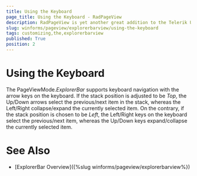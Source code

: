 ```yaml
---
title: Using the Keyboard
page_title: Using the Keyboard - RadPageView
description: RadPageView is yet another great addition to the Telerik UI for WinForms suite. As the name implies, this control layouts pages of subcontrols in different views.
slug: winforms/pageview/explorerbarview/using-the-keyboard
tags: customizing,the,explorerbarview
published: True
position: 2 
---
```


# Using the Keyboard

The PageViewMode.*ExplorerBar* supports keyboard navigation with the arrow keys on the keyboard. If the stack position is adjusted to be *Top*, the Up/Down arrows select the previous/next item in the stack, whereas the Left/Right collapse/expand the currently selected item. On the contrary, if the stack position is chosen to be *Left*, the Left/Right keys on the keyboard select the previous/next item, whereas the Up/Down keys expand/collapse the currently selected item. 

# See Also

* [ExplorerBar Overview]({%slug winforms/pageview/explorerbarview%})	
